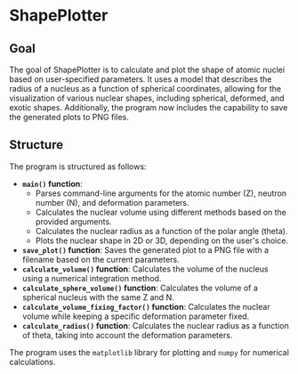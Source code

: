 
# ShapePlotter

## Goal

The goal of ShapePlotter is to calculate and plot the shape of atomic nuclei based on user-specified parameters. It uses a model that describes the radius of a nucleus as a function of spherical coordinates, allowing for the visualization of various nuclear shapes, including spherical, deformed, and exotic shapes. Additionally, the program now includes the capability to save the generated plots to PNG files.

## Structure

The program is structured as follows:

-   **`main()` function**:
    -   Parses command-line arguments for the atomic number (Z), neutron number (N), and deformation parameters.
    -   Calculates the nuclear volume using different methods based on the provided arguments.
    -   Calculates the nuclear radius as a function of the polar angle (theta).
    -   Plots the nuclear shape in 2D or 3D, depending on the user's choice.
-   **`save_plot()` function**: Saves the generated plot to a PNG file with a filename based on the current parameters.
-   **`calculate_volume()` function**: Calculates the volume of the nucleus using a numerical integration method.
-   **`calculate_sphere_volume()` function**: Calculates the volume of a spherical nucleus with the same Z and N.
-   **`calculate_volume_fixing_factor()` function**: Calculates the nuclear volume while keeping a specific deformation parameter fixed.
-   **`calculate_radius()` function**: Calculates the nuclear radius as a function of theta, taking into account the deformation parameters.

The program uses the `matplotlib` library for plotting and `numpy` for numerical calculations.

